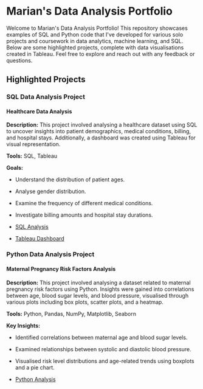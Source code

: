 # Marian's Data Analysis Portfolio

Welcome to Marian's Data Analysis Portfolio! This repository showcases examples of SQL and Python code that I've developed for various solo projects and coursework in data analytics, machine learning, and SQL. Below are some highlighted projects, complete with data visualisations created in Tableau. Feel free to explore and reach out with any feedback or questions.

## Highlighted Projects

### SQL Data Analysis Project
#### Healthcare Data Analysis

**Description:** This project involved analysing a healthcare dataset using SQL to uncover insights into patient demographics, medical conditions, billing, and hospital stays. Additionally, a dashboard was created using Tableau for visual representation.

**Tools:** SQL, Tableau

**Goals:**
- Understand the distribution of patient ages.
- Analyse gender distribution.
- Examine the frequency of different medical conditions.
- Investigate billing amounts and hospital stay durations.

- [SQL Analysis](https://github.com/mamohamud/Healthcare-Data-analysis-SQL-Project.git)
- [Tableau Dashboard](https://public.tableau.com/views/HealthcareDashboard_17195888401180/Dashboard1?:language=en-GB&:sid=&:display_count=n&:origin=viz_share_link)

### Python Data Analysis Project
#### Maternal Pregnancy Risk Factors Analysis

**Description:** This project involved analysing a dataset related to maternal pregnancy risk factors using Python. Insights were gained into correlations between age, blood sugar levels, and blood pressure, visualised through various plots including box plots, scatter plots, and a heatmap.

**Tools:** Python, Pandas, NumPy, Matplotlib, Seaborn

**Key Insights:**
- Identified correlations between maternal age and blood sugar levels.
- Examined relationships between systolic and diastolic blood pressure.
- Visualised risk level distributions and age-related trends using boxplots and a pie chart.

- [Python Analysis](https://github.com/mamohamud/Maternal-Health-Python-Project.git)
